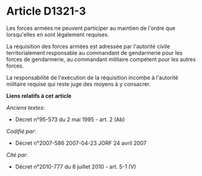 # Article D1321-3

Les forces armées ne peuvent participer au maintien de l'ordre que lorsqu'elles en sont légalement requises.

La réquisition des forces armées est adressée par l'autorité civile territorialement responsable au commandant de gendarmerie
pour les forces de gendarmerie, au commandant militaire compétent pour les autres forces.

La responsabilité de l'exécution de la réquisition incombe à l'autorité militaire requise qui reste juge des moyens à y
consacrer.

**Liens relatifs à cet article**

_Anciens textes_:

  - Décret n°95-573 du 2 mai 1995 - art. 2 (Ab)

_Codifié par_:

  - Décret n°2007-586 2007-04-23 JORF 24 avril 2007

_Cité par_:

  - Décret n°2010-777 du 8 juillet 2010 - art. 5-1 (V)
